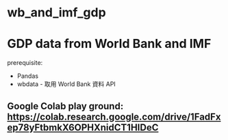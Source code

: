 # wb_and_imf_gdp
# GDP data from World Bank and IMF

prerequisite:

- Pandas
- wbdata - 取用 World Bank 資料 API

## Google Colab play ground: https://colab.research.google.com/drive/1FadFxep78yFtbmkX6OPHXnidCT1HIDeC

